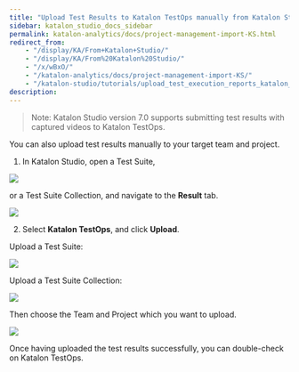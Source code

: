 ```yaml
---
title: "Upload Test Results to Katalon TestOps manually from Katalon Studio"
sidebar: katalon_studio_docs_sidebar
permalink: katalon-analytics/docs/project-management-import-KS.html
redirect_from:
    - "/display/KA/From+Katalon+Studio/"
    - "/display/KA/From%20Katalon%20Studio/"
    - "/x/wBxO/"
    - "/katalon-analytics/docs/project-management-import-KS/"
    - "/katalon-studio/tutorials/upload_test_execution_reports_katalon_analytics.html"
description:
---
```

> Note: Katalon Studio version 7.0 supports submitting test results with captured videos to Katalon TestOps.

You can also upload test results manually to your target team and project.

1. In Katalon Studio, open a Test Suite,

![](https://github.com/katalon-studio/docs-images/raw/master/katalon-analytics/docs/integration-ks/ks_choose_test_suite.png)

or a Test Suite Collection, and navigate to the **Result** tab.

![](https://github.com/katalon-studio/docs-images/raw/master/katalon-analytics/docs/integration-ks/ks_choose_test_suite_col.png)

2. Select **Katalon TestOps**, and click **Upload**.

Upload a Test Suite:

![](https://github.com/katalon-studio/docs-images/raw/master/katalon-analytics/docs/from-katalon-studio/ks-upload-test-result.png)

Upload a Test Suite Collection:

![](https://github.com/katalon-studio/docs-images/raw/master/katalon-analytics/docs/integration-ks/ks_upload_test_suite_col.png)

Then choose the Team and Project which you want to upload.

![](https://github.com/katalon-studio/docs-images/raw/master/katalon-analytics/docs/integration-ks/ks_choose_project.png)

Once having uploaded the test results successfully, you can double-check on Katalon TestOps.
